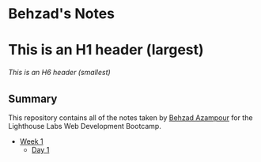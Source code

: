 # Behzad's Notes

# This is an H1 header (largest)
###### This is an H6 header (smallest)

## Summary

This repository contains all of the notes taken by [Behzad Azampour](linkedin.com/in/bazampour) for the Lighthouse Labs Web Development Bootcamp.

* [Week 1](/Week_1)
  * [Day 1](/Week_1/Day_1)